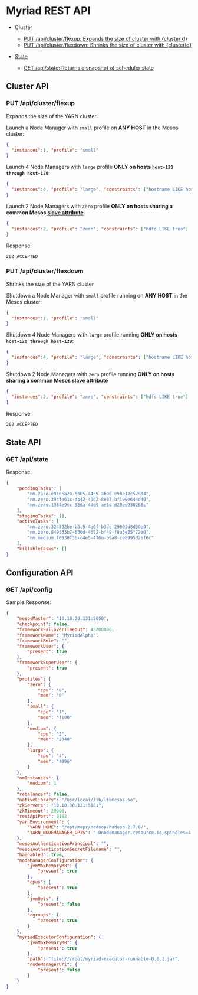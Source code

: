 # Myriad REST API

* [Cluster](#cluster-api)
  * [PUT /api/cluster/flexup: Expands the size of cluster with {clusterId}](#put-apiclusterflexup)
  * [PUT /api/cluster/flexdown: Shrinks the size of cluster with {clusterId}](#put-apiclusterflexdown)

* [State](#state-api)
  * [GET /api/state: Returns a snapshot of scheduler state](#get-apistate)
  
## Cluster API

### PUT /api/cluster/flexup
Expands the size of the YARN cluster

Launch a Node Manager with ```small``` profile on **ANY HOST** in the Mesos cluster:
```json
{
  "instances":1, "profile": "small"
}
```
Launch 4 Node Managers with ```large``` profile **ONLY on hosts ```host-120 through host-129```**:
```json
{
  "instances":4, "profile": "large", "constraints": ["hostname LIKE host-12[0-9].example.com"]
}
```

Launch 2 Node Managers with ```zero``` profile **ONLY on hosts sharing a common Mesos [slave attribute](http://mesos.apache.org/documentation/attributes-resources)**
```json
{
  "instances":2, "profile": "zero", "constraints": ["hdfs LIKE true"]
}
```

Response:
```
202 ACCEPTED
```

### PUT /api/cluster/flexdown
Shrinks the size of the YARN cluster

Shutdown a Node Manager with ```small``` profile running on **ANY HOST** in the Mesos cluster:
```json
{
  "instances":1, "profile": "small"
}
```
Shutdown 4 Node Managers with ```large``` profile running **ONLY on hosts ```host-120 through host-129```**:
```json
{
  "instances":4, "profile": "large", "constraints": ["hostname LIKE host-12[0-9].example.com"]
}
```

Shutdown 2 Node Managers with ```zero``` profile running **ONLY on hosts sharing a common Mesos [slave attribute](http://mesos.apache.org/documentation/attributes-resources)**
```json
{
  "instances":2, "profile": "zero", "constraints": ["hdfs LIKE true"]
}
```

Response:
```
202 ACCEPTED
```

## State API

### GET /api/state

Response:
```json
{
    "pendingTasks": [
        "nm.zero.e9c65a2a-5b05-4459-ab0d-e9bb12c529d4",
        "nm.zero.394fe61c-4b42-40d2-8e87-bf199e644d40",
        "nm.zero.1354e9cc-356a-4dd9-ae1d-d28ee930266c"
    ],
    "stagingTasks": [],
    "activeTasks": [
        "nm.zero.324592be-b5c5-4a6f-b3de-29602d8d30e8",
        "nm.zero.849335b7-630d-4652-bf49-f8a3e25f72e0",
        "nm.medium.f6938f3b-c4e5-476a-b9a8-ce8995d2ef6c"
    ],
    "killableTasks": []
}
```
## Configuration API

### GET /api/config

Sample Response:
```json
{
    "mesosMaster": "10.10.30.131:5050",
    "checkpoint": false,
    "frameworkFailoverTimeout": 43200000,
    "frameworkName": "MyriadAlpha",
    "frameworkRole": "",
    "frameworkUser": {
        "present": true
    },
    "frameworkSuperUser": {
        "present": true
    },
    "profiles": {
        "zero": {
            "cpu": "0",
            "mem": "0"
        },
        "small": {
            "cpu": "1",
            "mem": "1100"
        },
        "medium": {
            "cpu": "2",
            "mem": "2048"
        },
        "large": {
            "cpu": "4",
            "mem": "4096"
        }
    },
    "nmInstances": {
        "medium": 1
    },
    "rebalancer": false,
    "nativeLibrary": "/usr/local/lib/libmesos.so",
    "zkServers": "10.10.30.131:5181",
    "zkTimeout": 20000,
    "restApiPort": 8192,
    "yarnEnvironment": {
        "YARN_HOME": "/opt/mapr/hadoop/hadoop-2.7.0/",
        "YARN_NODEMANAGER_OPTS": "-Dnodemanager.resource.io-spindles=4.0"
    },
    "mesosAuthenticationPrincipal": "",
    "mesosAuthenticationSecretFilename": "",
    "haenabled": true,
    "nodeManagerConfiguration": {
        "jvmMaxMemoryMB": {
            "present": true
        },
        "cpus": {
            "present": true
        },
        "jvmOpts": {
            "present": false
        },
        "cgroups": {
            "present": true
        }
    },
    "myriadExecutorConfiguration": {
        "jvmMaxMemoryMB": {
            "present": true
        },
        "path": "file:///root/myriad-executor-runnable-0.0.1.jar",
        "nodeManagerUri": {
            "present": false
        }
    }
}
```